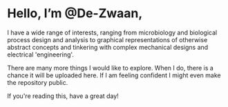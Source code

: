 # Hello, I’m @De-Zwaan, 

<p>I have a wide range of interests, ranging from microbiology and biological process design and analysis to 
graphical representations of otherwise abstract concepts and tinkering with complex mechanical designs and electrical 'engineering'.</p>

<p>There are many more things I would like to explore. When I do, there is a chance it will be uploaded here. If I am feeling confident I might even make the repository public.</p>

<p>If you're reading this, have a great day!</p>
<!---
De-Zwaan/De-Zwaan is a ✨ special ✨ repository because its `README.md` (this file) appears on your GitHub profile.
You can click the Preview link to take a look at your changes.
--->
